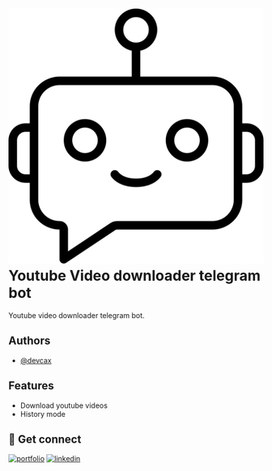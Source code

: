 
# ![Logo](https://github.com/devcax/youtube_vidoe_downloader_telebot/blob/main/icon/bot.png) Youtube Video downloader telegram bot  

Youtube video downloader telegram bot.

## Authors

- [@devcax](https://www.github.com/octokatherine)


## Features

- Download youtube videos
- History mode



## 🔗 Get connect
[![portfolio](https://img.shields.io/badge/my_portfolio-000?style=for-the-badge&logo=ko-fi&logoColor=white)](https://nipunperera.com/)
[![linkedin](https://img.shields.io/badge/linkedin-0A66C2?style=for-the-badge&logo=linkedin&logoColor=white)](https://www.linkedin.com/in/nipun-perera-09730526b/)



